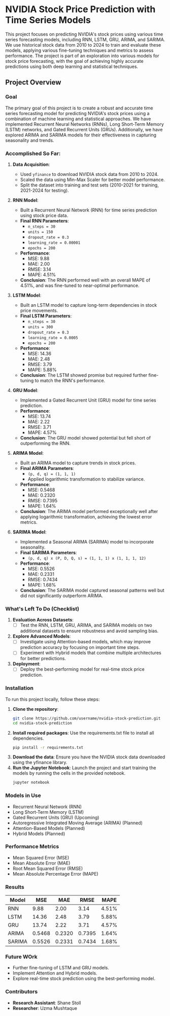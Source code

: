 # NVIDIA Stock Price Prediction with Time Series Models

This project focuses on predicting NVIDIA's stock prices using various time series forecasting models, including RNN, LSTM, GRU, ARIMA, and SARIMA. We use historical stock data from 2010 to 2024 to train and evaluate these models, applying various fine-tuning techniques and metrics to assess performance. The project is part of an exploration into various models for stock price forecasting, with the goal of achieving highly accurate predictions using both deep learning and statistical techniques.

## Project Overview

### Goal
The primary goal of this project is to create a robust and accurate time series forecasting model for predicting NVIDIA's stock prices using a combination of machine learning and statistical approaches. We have implemented Recurrent Neural Networks (RNNs), Long Short-Term Memory (LSTM) networks, and Gated Recurrent Units (GRUs). Additionally, we have explored ARIMA and SARIMA models for their effectiveness in capturing seasonality and trends.

### Accomplished So Far:
1. **Data Acquisition**: 
   - Used `yfinance` to download NVIDIA stock data from 2010 to 2024.
   - Scaled the data using Min-Max Scaler for better model performance.
   - Split the dataset into training and test sets (2010-2021 for training, 2021-2024 for testing).

2. **RNN Model**:
   - Built a Recurrent Neural Network (RNN) for time series prediction using stock price data.
   - **Final RNN Parameters**:
     - `n_steps = 30`
     - `units = 150`
     - `dropout_rate = 0.3`
     - `learning_rate = 0.00001`
     - `epochs = 200`
   - **Performance**: 
     - MSE: 9.88
     - MAE: 2.00
     - RMSE: 3.14
     - MAPE: 4.51%
   - **Conclusion**: The RNN performed well with an overall MAPE of 4.51%, and was fine-tuned to near-optimal performance.

3. **LSTM Model**:
   - Built an LSTM model to capture long-term dependencies in stock price movements.
   - **Final LSTM Parameters**:
     - `n_steps = 30`
     - `units = 300`
     - `dropout_rate = 0.3`
     - `learning_rate = 0.0005`
     - `epochs = 200`
   - **Performance**: 
     - MSE: 14.36
     - MAE: 2.48
     - RMSE: 3.79
     - MAPE: 5.88%
   - **Conclusion**: The LSTM showed promise but required further fine-tuning to match the RNN's performance.

4. **GRU Model**:
   - Implemented a Gated Recurrent Unit (GRU) model for time series prediction.
   - **Performance**: 
     - MSE: 13.74
     - MAE: 2.22
     - RMSE: 3.71
     - MAPE: 4.57%
   - **Conclusion**: The GRU model showed potential but fell short of outperforming the RNN.

5. **ARIMA Model**:
   - Built an ARIMA model to capture trends in stock prices.
   - **Final ARIMA Parameters**:
     - `(p, d, q) = (1, 1, 1)`
     - Applied logarithmic transformation to stabilize variance.
   - **Performance**:
     - MSE: 0.5468
     - MAE: 0.2320
     - RMSE: 0.7395
     - MAPE: 1.64%
   - **Conclusion**: The ARIMA model performed exceptionally well after applying logarithmic transformation, achieving the lowest error metrics.

6. **SARIMA Model**:
   - Implemented a Seasonal ARIMA (SARIMA) model to incorporate seasonality.
   - **Final SARIMA Parameters**:
     - `(p, d, q) x (P, D, Q, s) = (1, 1, 1) x (1, 1, 1, 12)`
   - **Performance**:
     - MSE: 0.5526
     - MAE: 0.2331
     - RMSE: 0.7434
     - MAPE: 1.68%
   - **Conclusion**: The SARIMA model captured seasonal patterns well but did not significantly outperform ARIMA.

### What's Left To Do (Checklist)

1. **Evaluation Across Datasets**:
   - [ ] Test the RNN, LSTM, GRU, ARIMA, and SARIMA models on two additional datasets to ensure robustness and avoid sampling bias.

2. **Explore Advanced Models**:
   - [ ] Investigate using Attention-based models, which may improve prediction accuracy by focusing on important time steps.
   - [ ] Experiment with Hybrid models that combine multiple architectures for better predictions.

3. **Deployment**:
   - [ ] Deploy the best-performing model for real-time stock price prediction.

### Installation

To run this project locally, follow these steps:

1. **Clone the repository**:
   ```bash
   git clone https://github.com/username/nvidia-stock-prediction.git
   cd nvidia-stock-prediction
2. **Install required packages**: Use the requirements.txt file to install all dependencies.
   ```bash
   pip install -r requirements.txt
3. **Download the data**: Ensure you have the NVIDIA stock data downloaded using the yfinance library.
4. **Run the Jupyter Notebook**: Launch the project and start training the models by running the cells in the provided notebook.
   ```bash
   jupyter notebook

### Models in Use

- Recurrent Neural Network (RNN)
- Long Short-Term Memory (LSTM)
- Gated Recurrent Units (GRU) (Upcoming)
- Autoregressive Integrated Moving Average (ARIMA) (Planned)
- Attention-Based Models (Planned)
- Hybrid Models (Planned)

### Performance Metrics
- Mean Squared Error (MSE)
- Mean Absolute Error (MAE)
- Root Mean Squared Error (RMSE)
- Mean Absolute Percentage Error (MAPE)

### Results
| Model | MSE  | MAE  | RMSE | MAPE  |
|-------|------|------|------|-------|
| RNN   | 9.88 | 2.00 | 3.14 | 4.51% |
| LSTM  | 14.36 | 2.48 | 3.79 | 5.88% |
| GRU	  | 13.74 |	2.22 | 3.71	| 4.57% |
| ARIMA	| 0.5468	| 0.2320	| 0.7395 |1.64% |
| SARIMA	| 0.5526	| 0.2331	| 0.7434	| 1.68% |

### Future WOrk
- Further fine-tuning of LSTM and GRU models.
- Implement Attention and Hybrid models.
- Explore real-time stock prediction using the best-performing model.

### Contributors
- **Research Assistant**: Shane Stoll
- **Researcher**: Uzma Mushtaque
